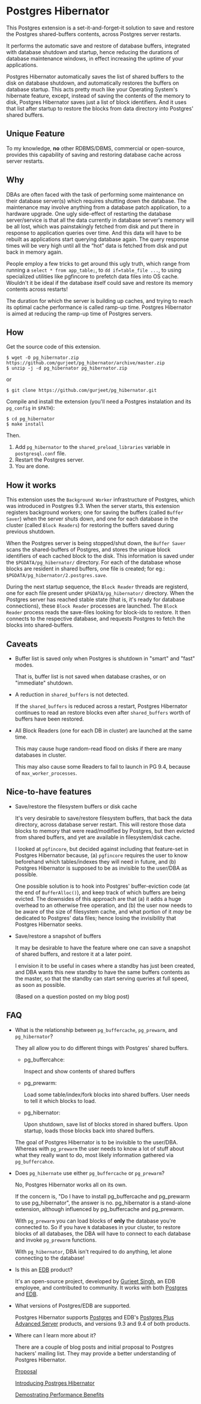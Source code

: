 # Postgres Hibernator

This Postgres extension is a set-it-and-forget-it solution to save and restore
the Postgres shared-buffers contents, across Postgres server restarts.

It performs the automatic save and restore of database buffers, integrated with
database shutdown and startup, hence reducing the durations of database maintenance
windows, in effect increasing the uptime of your applications.

Postgres Hibernator automatically saves the list of shared buffers to the disk
on database shutdown, and automatically restores the buffers on database startup.
This acts pretty much like your Operating System's hibernate feature, except,
instead of saving the contents of the memory to disk, Postgres Hibernator saves
just a list of block identifiers. And it uses that list after startup to restore
the blocks from data directory into Postgres' shared buffers.

## Unique Feature

To my knowledge, **no** other RDBMS/DBMS, commercial or open-source, provides
this capability of saving and restoring database cache across server restarts.

## Why

DBAs are often faced with the task of performing some maintenance on their
database server(s) which requires shutting down the database. The maintenance
may involve anything from a database patch application, to a hardware upgrade.
One ugly side-effect of restarting the database server/service is that all the
data currently in database server's memory will be all lost, which was
painstakingly fetched from disk and put there in response to application queries
over time. And this data will have to be rebuilt as applications start querying
database again. The query response times will be very high until all the “hot”
data is fetched from disk and put back in memory again.

People employ a few tricks to get around this ugly truth, which range from
running a `select * from app_table;`, to `dd if=table_file ...`, to using
specialized utilities like pgfincore to prefetch data files into OS cache.
Wouldn't it be ideal if the database itself could save and restore its memory
contents across restarts!

The duration for which the server is building up caches, and trying to reach its
optimal cache performance is called ramp-up time. Postgres Hibernator is aimed
at reducing the ramp-up time of Postgres servers.

## How

Get the source code of this extension.

    $ wget -O pg_hibernator.zip https://github.com/gurjeet/pg_hibernator/archive/master.zip
    $ unzip -j -d pg_hibernator pg_hibernator.zip

or

    $ git clone https://github.com/gurjeet/pg_hibernator.git

Compile and install the extension (you'll need a Postgres instalation and its
`pg_config` in `$PATH`):

    $ cd pg_hibernator
    $ make install

Then.

1. Add `pg_hibernator` to the `shared_preload_libraries` variable in `postgresql.conf` file.
2. Restart the Postgres server.
3. You are done.

## How it works

This extension uses the `Background Worker` infrastructure of Postgres, which was
introduced in Postgres 9.3. When the server starts, this extension registers
background workers; one for saving the buffers (called `Buffer Saver`) when the
server shuts down, and one for each database in the cluster (called `Block Readers`)
for restoring the buffers saved during previous shutdown.

When the Postgres server is being stopped/shut down, the `Buffer Saver` scans the
shared-buffers of Postgres, and stores the unique block identifiers of each cached
block to the disk. This information is saved under the `$PGDATA/pg_hibernator/`
directory. For each of the database whose blocks are resident in shared buffers,
one file is created; for eg.: `$PGDATA/pg_hibernator/2.postgres.save`.

During the next startup sequence, the `Block Reader` threads are registerd, one for
each file present under `$PGDATA/pg_hibernator/` directory. When the Postgres server
has reached stable state (that is, it's ready for database connections), these
`Block Reader` processes are launched. The `Block Reader` process reads the save-files
looking for block-ids to restore. It then connects to the respective database,
and requests Postgres to fetch the blocks into shared-buffers.

## Caveats

- Buffer list is saved only when Postgres is shutdown in "smart" and "fast" modes.

    That is, buffer list is not saved when database crashes, or on "immediate" shutdown.

- A reduction in `shared_buffers` is not detected.

    If the `shared_buffers` is reduced across a restart, Postgres Hibernator
continues to read an restore blocks even after `shared_buffers` worth of buffers
have been restored.

- All Block Readers (one for each DB in cluster) are launched at the same time.

    This may cause huge random-read flood on disks if there are many databases
    in cluster.

    This may also cause some Readers to fail to launch in PG 9.4, because of
    `max_worker_processes`.

## Nice-to-have features

- Save/restore the filesystem buffers or disk cache

    It's very desirable to save/restore filesystem buffers, that back the data
    directory, across database server restart. This will restore those data
    blocks to memory that were read/modified by Postgres, but then evicted from
    shared buffers, and yet are available in filesystem/disk cache.

    I looked at `pgfincore`, but decided against including that feature-set
    in Postgres Hibernator because, (a) `pgfincore` requires the user to know
    beforehand which tables/indexes they will need in future, and
    (b) Postgres Hibernator is supposed to be as invisible to the user/DBA as
    possible.

    One possible solution is to hook into Postgres' buffer-eviction code (at the
    end of `BufferAlloc()`), and keep track of which buffers are being evicted.
    The downsides of this approach are that (a) it adds a huge overhead to an
    otherwise free operation, and (b) the user now needs to be aware of the size
    of filesystem cache, and what portion of it _may_ be dedicated to Postgres'
    data files; hence losing the invisibility that Postgres Hibernator seeks.

- Save/restore a snapshot of buffers

    It may be desirable to have the feature where one can save a snapshot of
    shared buffers, and restore it at a later point.

    I envision it to be useful in cases where a standby has just been created,
    and DBA wants this new standby to have the same buffers contents as the
    master, so that the standby can start serving queries at full speed, as soon
    as possible.

    (Based on a question posted on my blog post)

## FAQ

- What is the relationship between `pg_buffercache`, `pg_prewarm`, and `pg_hibernator`?

    They all allow you to do different things with Postgres' shared buffers.

    + pg_buffercahce:

        Inspect and show contents of shared buffers

    + pg_prewarm:

        Load some table/index/fork blocks into shared buffers. User needs
        to tell it which blocks to load.

    + pg_hibernator:

        Upon shutdown, save list of blocks stored in shared buffers. Upon
        startup, loads those blocks back into shared buffers.

    The goal of Postgres Hibernator is to be invisible to the user/DBA.
    Whereas with `pg_prewarm` the user needs to know a lot of stuff about
    what they really want to do, most likely information gathered via
    `pg_buffercahce`.

- Does `pg_hibernate` use either `pg_buffercache` or `pg_prewarm`?

    No, Postgres Hibernator works all on its own.

    If the concern is, "Do I have to install pg_buffercache and pg_prewarm
    to use pg_hibernator", the answer is no. pg_hibernator is a stand-alone
    extension, although influenced by pg_buffercache and pg_prewarm.

    With `pg_prewarm` you can load blocks of **only** the database you're connected
    to. So if you have `N` databases in your cluster, to restore blocks of all
    databases, the DBA will have to connect to each database and invoke
    `pg_prewarm` functions.

    With `pg_hibernator`, DBA isn't required to do anything, let alone
    connecting to the database!

- Is this an [EDB](http://www.enterprisedb.com) product?

    It's an open-source project, developed by [Gurjeet Singh][gurjeet_site], an
    EDB employee, and contributed to community. It works with both
    [Postgres][postgres_site] and [EDB](http://www.enterprisedb.com).

- What versions of Postgres/EDB are supported.

    Postgres Hibernator supports [Postgres][postgres_site] and EDB's
    [Postgres Plus Advanced Server][ppas_site] products, and versions 9.3 and
    9.4 of both products.

- Where can I learn more about it?

    There are a couple of blog posts and initial proposal to Postgres
    hackers' mailing list. They may provide a better understanding of
    Postgres Hibernator.

    [Proposal](http://www.postgresql.org/message-id/CABwTF4Ui_anAG+ybseFunAH5Z6DE9aw2NPdy4HryK+M5OdXCCA@mail.gmail.com)

    [Introducing Postrges Hibernator](http://gurjeet.singh.im/blog/2014/02/03/introducing-postgres-hibernator/)

    [Demostrating Performance Benefits](http://gurjeet.singh.im/blog/2014/04/30/postgres-hibernator-reduce-planned-database-down-times/)

[postgres_site]: http://www.postgresql.org
[ppas_site]: http://enterprisedb.com/products-services-training/products/postgres-plus-advanced-server
[gurjeet_site]: http://gurjeet.singh.im
